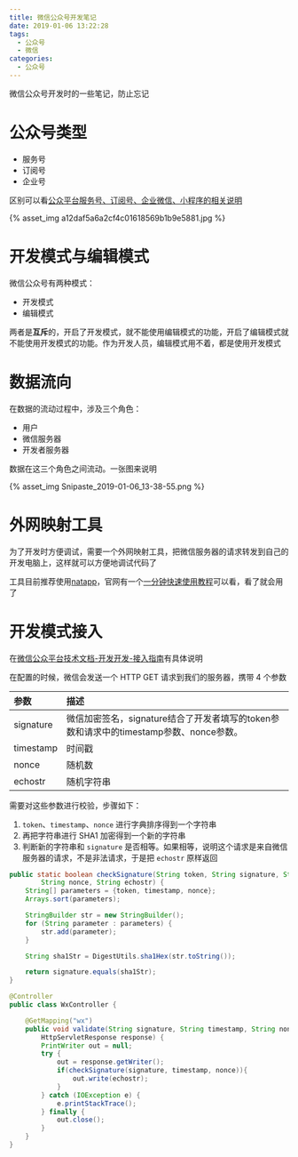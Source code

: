 ```yaml
---
title: 微信公众号开发笔记
date: 2019-01-06 13:22:28
tags:
  - 公众号
  - 微信
categories:
  - 公众号
---
```


微信公众号开发时的一些笔记，防止忘记

<!-- more -->

# 公众号类型

- 服务号
- 订阅号
- 企业号

区别可以看[公众平台服务号、订阅号、企业微信、小程序的相关说明](http://kf.qq.com/faq/170815aUZjeQ170815mU7bI7.html)

{% asset_img a12daf5a6a2cf4c01618569b1b9e5881.jpg %}

# 开发模式与编辑模式

微信公众号有两种模式：

- 开发模式
- 编辑模式

两者是**互斥**的，开启了开发模式，就不能使用编辑模式的功能，开启了编辑模式就不能使用开发模式的功能。作为开发人员，编辑模式用不着，都是使用开发模式

# 数据流向

在数据的流动过程中，涉及三个角色：

- 用户
- 微信服务器
- 开发者服务器

数据在这三个角色之间流动。一张图来说明

{% asset_img Snipaste_2019-01-06_13-38-55.png %}

# 外网映射工具

为了开发时方便调试，需要一个外网映射工具，把微信服务器的请求转发到自己的开发电脑上，这样就可以方便地调试代码了

工具目前推荐使用[natapp](https://natapp.cn/)，官网有一个[一分钟快速使用教程](https://natapp.cn/article/natapp_newbie)可以看，看了就会用了

# 开发模式接入

在[微信公众平台技术文档-开发开发-接入指南](https://mp.weixin.qq.com/wiki?t=resource/res_main&id=mp1421135319)有具体说明

在配置的时候，微信会发送一个 HTTP GET 请求到我们的服务器，携带 4 个参数

|参数|描述|
|:--|:--|
|signature|微信加密签名，signature结合了开发者填写的token参数和请求中的timestamp参数、nonce参数。|
|timestamp|时间戳|
|nonce|随机数|
|echostr|随机字符串|

需要对这些参数进行校验，步骤如下：

1. `token`、`timestamp`、`nonce` 进行字典排序得到一个字符串
2. 再把字符串进行 SHA1 加密得到一个新的字符串
3. 判断新的字符串和 `signature` 是否相等。如果相等，说明这个请求是来自微信服务器的请求，不是非法请求，于是把 `echostr` 原样返回

```java
public static boolean checkSignature(String token, String signature, String timestamp, 
        String nonce, String echostr) {
    String[] parameters = {token, timestamp, nonce};
    Arrays.sort(parameters);

    StringBuilder str = new StringBuilder();
    for (String parameter : parameters) {
        str.add(parameter);
    }

    String sha1Str = DigestUtils.sha1Hex(str.toString());

    return signature.equals(sha1Str);
}
```

```java
@Controller
public class WxController {

    @GetMapping("wx")
    public void validate(String signature, String timestamp, String nonce, String echostr, 
        HttpServletResponse response) {
        PrintWriter out = null;
		try {
            out = response.getWriter();
			if(checkSignature(signature, timestamp, nonce)){
				out.write(echostr);
			}
		} catch (IOException e) {
			e.printStackTrace();
		} finally {
			out.close();
		}
    }
}
```